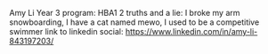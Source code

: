 Amy Li 
Year 3 
program: HBA1
2 truths and a lie: I broke my arm snowboarding, I have a cat named mewo, I used to be a competitive swimmer
link to linkedin social: https://www.linkedin.com/in/amy-li-843197203/